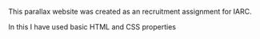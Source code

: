 This parallax website was created as an recruitment assignment for IARC.

In this I have used basic HTML and CSS properties

